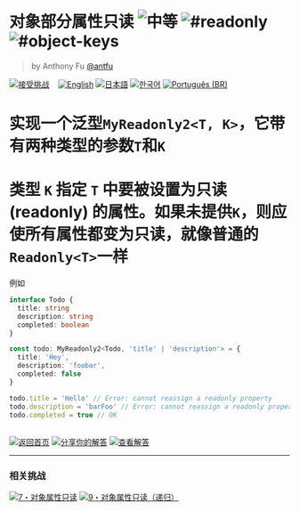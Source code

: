 <!--info-header-start--><h1>对象部分属性只读 <img src="https://img.shields.io/badge/-%E4%B8%AD%E7%AD%89-d9901a" alt="中等"/> <img src="https://img.shields.io/badge/-%23readonly-999" alt="#readonly"/> <img src="https://img.shields.io/badge/-%23object--keys-999" alt="#object-keys"/></h1><blockquote><p>by Anthony Fu <a href="https://github.com/antfu" target="_blank">@antfu</a></p></blockquote><p><a href="https://tsch.js.org/8/play/zh-CN" target="_blank"><img src="https://img.shields.io/badge/-%E6%8E%A5%E5%8F%97%E6%8C%91%E6%88%98-3178c6?logo=typescript&logoColor=white" alt="接受挑战"/></a> &nbsp;&nbsp;&nbsp;<a href="./README.md" target="_blank"><img src="https://img.shields.io/badge/-English-gray" alt="English"/></a>  <a href="./README.ja.md" target="_blank"><img src="https://img.shields.io/badge/-%E6%97%A5%E6%9C%AC%E8%AA%9E-gray" alt="日本語"/></a>  <a href="./README.ko.md" target="_blank"><img src="https://img.shields.io/badge/-%ED%95%9C%EA%B5%AD%EC%96%B4-gray" alt="한국어"/></a>  <a href="./README.pt-BR.md" target="_blank"><img src="https://img.shields.io/badge/-Portugu%C3%AAs%20(BR)-gray" alt="Português (BR)"/></a> </p><!--info-header-end-->

# 实现一个泛型`MyReadonly2<T, K>`，它带有两种类型的参数`T`和`K`

# 类型 `K` 指定 `T` 中要被设置为只读 (readonly) 的属性。如果未提供`K`，则应使所有属性都变为只读，就像普通的`Readonly<T>`一样

例如

```ts
interface Todo {
  title: string
  description: string
  completed: boolean
}

const todo: MyReadonly2<Todo, 'title' | 'description'> = {
  title: 'Hey',
  description: 'foobar',
  completed: false
}

todo.title = 'Hello' // Error: cannot reassign a readonly property
todo.description = 'barFoo' // Error: cannot reassign a readonly property
todo.completed = true // OK
```

<!--info-footer-start--><br><a href="../../README.zh-CN.md" target="_blank"><img src="https://img.shields.io/badge/-%E8%BF%94%E5%9B%9E%E9%A6%96%E9%A1%B5-grey" alt="返回首页"/></a> <a href="https://tsch.js.org/8/answer/zh-CN" target="_blank"><img src="https://img.shields.io/badge/-%E5%88%86%E4%BA%AB%E4%BD%A0%E7%9A%84%E8%A7%A3%E7%AD%94-teal" alt="分享你的解答"/></a> <a href="https://tsch.js.org/8/solutions" target="_blank"><img src="https://img.shields.io/badge/-%E6%9F%A5%E7%9C%8B%E8%A7%A3%E7%AD%94-de5a77?logo=awesome-lists&logoColor=white" alt="查看解答"/></a> <hr><h3>相关挑战</h3><a href="https://github.com/type-challenges/type-challenges/blob/main/questions/00007-easy-readonly/README.zh-CN.md" target="_blank"><img src="https://img.shields.io/badge/-7%E3%83%BB%E5%AF%B9%E8%B1%A1%E5%B1%9E%E6%80%A7%E5%8F%AA%E8%AF%BB-7aad0c" alt="7・对象属性只读"/></a>  <a href="https://github.com/type-challenges/type-challenges/blob/main/questions/00009-medium-deep-readonly/README.zh-CN.md" target="_blank"><img src="https://img.shields.io/badge/-9%E3%83%BB%E5%AF%B9%E8%B1%A1%E5%B1%9E%E6%80%A7%E5%8F%AA%E8%AF%BB%EF%BC%88%E9%80%92%E5%BD%92%EF%BC%89-d9901a" alt="9・对象属性只读（递归）"/></a> <!--info-footer-end-->
